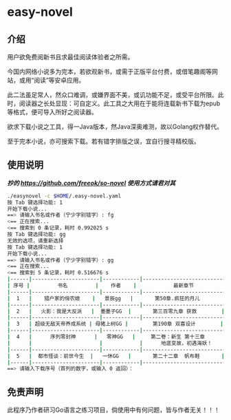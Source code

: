 # easy-novel

## 介绍

用户欲免费阅新书且求最佳阅读体验者之所需。

今国内网络小说多为完本，若欲观新书，或需于正版平台付费，或借笔趣阁等网站，或用“阅读”等安卓应用。

此二法虽足常人，然众口难调，或嫌界面不美，或讥功能不足，或受平台所限。此时，阅读器之长处显现：可自定义。此工具之大用在于能将连载新书下载为epub等格式，便可导入所好之阅读器。

欲求下载小说之工具，得一Java版本，然Java深奥难测，故以Golang权作替代。

至于完本小说，亦可搜索下载。若有错字排版之误，宜自行搜寻精校版。

## 使用说明

***抄的 https://github.com/freeok/so-novel 使用方式请君对其***

```bash
./easynovel -c $HOME/.easy-novel.yaml 
按 Tab 键选择功能: 1
开始下载小说...
==> 请输入书名或作者（宁少字别错字）: fg
<== 正在搜索...
<== 搜索到 0 条记录，耗时 0.992025 s
按 Tab 键选择功能: gg
无效的选项，请重新选择
按 Tab 键选择功能: 1
开始下载小说...
==> 请输入书名或作者（宁少字别错字）: gg
<== 正在搜索...
<== 搜索到 5 条记录，耗时 0.516676 s
|------|----------------------|------------|--------------------------------|--------------|
| 序号 |         书名         |    作者    |            最新章节            | 最后更新时间 |
|------|----------------------|------------|--------------------------------|--------------|
|  1   |    猎户家的俏农媳    |   景辰gg   |       第50章.疯狂的月儿        |    12-09     |
|------|----------------------|------------|--------------------------------|--------------|
|  2   |   火影：我是大反派   |  墨墨子GG  |       第三百零九章 获救        |    12-31     |
|------|----------------------|------------|--------------------------------|--------------|
|  3   | 超级无敌天帝养成系统 | 母猪上树GG |        第190章 双喜设计        |    04-15     |
|------|----------------------|------------|--------------------------------|--------------|
|  4   |      序列零封神      |   零神GG   |     第二卷：新生 第十三章      |    07-24     |
|      |                      |            |      地底变故，初遇海妖！      |              |
|------|----------------------|------------|--------------------------------|--------------|
|  5   |  都市怪谈：前世今生  |   一休GG   |       第二十二章  帆布鞋       |    12-17     |
|------|----------------------|------------|--------------------------------|--------------|
==> 请输入下载序号（首列的数字，或输入 0 返回）： 
```

## 免责声明

此程序乃作者研习Go语言之练习项目，倘使用中有何问题，皆与作者无关！！！